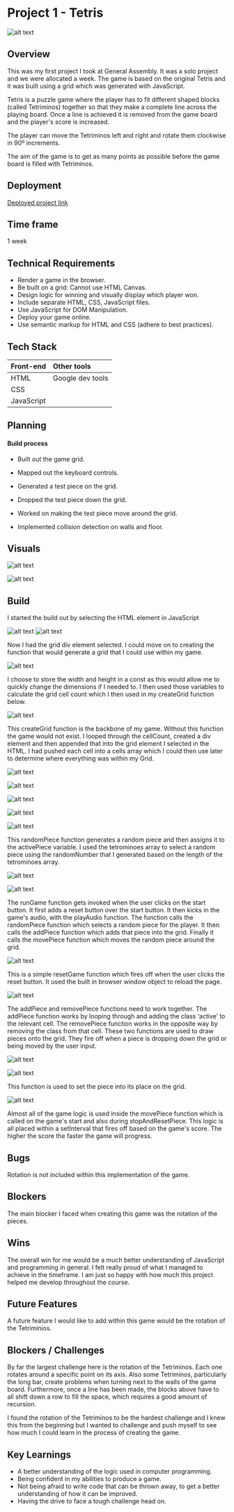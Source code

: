 
# Project 1 - Tetris

![alt text](https://res.cloudinary.com/dmpvulj3q/image/upload/v1641899904/ReadMe%20images/Project%201%20-%20Tetris%20/Image1_bhbq0m.png)



## Overview

This was my first project I took at General Assembly. It was a solo project and we were allocated a week. The game is based on the original Tetris and it was built using a grid which was generated with JavaScript.

Tetris is a puzzle game where the player has to fit different shaped blocks (called Tetriminos) together so that they make a complete line across the playing board. Once a line is achieved it is removed from the game board and the player's score is increased.

The player can move the Tetriminos left and right and rotate them clockwise in 90º increments.

The aim of the game is to get as many points as possible before the game board is filled with Tetriminos.

## Deployment

[Deployed project link](https://jamiejoahill.github.io/SEI-Project-One-Tetris/)

## Time frame

1 week
## Technical Requirements

* Render a game in the browser. 
* Be built on a grid: Cannot use HTML Canvas.
* Design logic for winning and visually display which player won.
* Include separate HTML, CSS, JavaScript files. 
* Use JavaScript for DOM Manipulation.
* Deploy your game online.
* Use semantic markup for HTML and CSS (adhere to best practices).

## Tech Stack

| Front-end | Other tools |
|:----------| :-----------|
| HTML | Google dev tools |
| CSS | 
| JavaScript |

## Planning

#### Build process ####

* Built out the game grid.

* Mapped out the keyboard controls. 

* Generated a test piece on the grid.

* Dropped the test piece down the grid.

* Worked on making the test piece move around the grid.

* Implemented collision detection on walls and floor.

## Visuals

![alt text](https://res.cloudinary.com/dmpvulj3q/image/upload/v1641899904/ReadMe%20images/Project%201%20-%20Tetris%20/Image1_bhbq0m.png)

![alt text](https://res.cloudinary.com/dmpvulj3q/image/upload/v1641899905/ReadMe%20images/Project%201%20-%20Tetris%20/image2_qbzmyd.png)
## Build

I started the build out by selecting the HTML element in JavaScript 

![alt text](https://res.cloudinary.com/dmpvulj3q/image/upload/v1641901567/ReadMe%20images/Project%201%20-%20Tetris%20/htmlselection_nrx82k.png)
![alt text](https://res.cloudinary.com/dmpvulj3q/image/upload/v1641901569/ReadMe%20images/Project%201%20-%20Tetris%20/selectinggrid_lkp6ni.png)

Now I had the grid div element selected. I could move on to creating the function that would generate a grid that I could use within my game. 

![alt text](https://res.cloudinary.com/dmpvulj3q/image/upload/v1641901567/ReadMe%20images/Project%201%20-%20Tetris%20/grid_elements_esjtx8.png)

I choose to store the width and height in a const as this would allow me to quickly change the dimensions if I needed to. I then used those variables to calculate the grid cell count which I then used in my createGrid function below. 

![alt text](https://res.cloudinary.com/dmpvulj3q/image/upload/v1641901567/ReadMe%20images/Project%201%20-%20Tetris%20/gridfunction_xzmej5.png)

This createGrid function is the backbone of my game. Without this function the game would not exist. I looped through the cellCount, created a div element and then appended that into the grid element I selected in the HTML. I had pushed each cell into a cells array which I could then use later to determine where everything was within my Grid.

![alt text](https://res.cloudinary.com/dmpvulj3q/image/upload/v1641901567/ReadMe%20images/Project%201%20-%20Tetris%20/cells_rrndr4.png)

![alt text](https://res.cloudinary.com/dmpvulj3q/image/upload/v1641901568/ReadMe%20images/Project%201%20-%20Tetris%20/testpiece_mqdbaq.png)

![alt text](https://res.cloudinary.com/dmpvulj3q/image/upload/v1641901567/ReadMe%20images/Project%201%20-%20Tetris%20/lpiece_lhhx8w.png)

![alt text](https://res.cloudinary.com/dmpvulj3q/image/upload/v1641901568/ReadMe%20images/Project%201%20-%20Tetris%20/tetrominoesarr_u77ibi.png)

![alt text](https://res.cloudinary.com/dmpvulj3q/image/upload/v1641901567/ReadMe%20images/Project%201%20-%20Tetris%20/activepiece_ixsauf.png)

This randomPiece function generates a random piece and then assigns it to the activePiece variable. I used the tetrominoes array to select a random piece using the randomNumber that I generated based on the length of the tetrominoes array. 

![alt text](https://res.cloudinary.com/dmpvulj3q/image/upload/v1641901568/ReadMe%20images/Project%201%20-%20Tetris%20/tetrominoesarr_u77ibi.png)

![alt text](https://res.cloudinary.com/dmpvulj3q/image/upload/v1641901568/ReadMe%20images/Project%201%20-%20Tetris%20/randompiecefunc_t8vfyg.png)

The runGame function gets invoked when the user clicks on the start button. It first adds a reset button over the start button. It then kicks in the game's audio, with the playAudio function. The function calls the randomPiece function which selects a random piece for the player. It then calls the addPiece function which adds that piece into the grid. Finally it calls the movePiece function which moves the random piece around the grid.

![alt text](https://res.cloudinary.com/dmpvulj3q/image/upload/v1641901568/ReadMe%20images/Project%201%20-%20Tetris%20/rungamefunc_lzjea9.png)

This is a simple resetGame function which fires off when the user clicks the reset button. It used the built in browser window object to reload the page. 

![alt text](https://res.cloudinary.com/dmpvulj3q/image/upload/v1641901568/ReadMe%20images/Project%201%20-%20Tetris%20/resetgamefunc_ggecak.png)

The addPiece and removePiece functions need to work together. The addPiece function works by looping through and adding the class ‘active’ to the relevant cell. The removePiece function works in the opposite way by removing the class from that cell. These two functions are used to draw pieces onto the grid. They fire off when a piece is dropping down the grid or being moved by the user input. 

![alt text](https://res.cloudinary.com/dmpvulj3q/image/upload/v1641901568/ReadMe%20images/Project%201%20-%20Tetris%20/addpiece_wdlyhw.png)

![alt text](https://res.cloudinary.com/dmpvulj3q/image/upload/v1641901568/ReadMe%20images/Project%201%20-%20Tetris%20/removepiece_xvebsf.png)

This function is used to set the piece into its place on the grid. 

![alt text](https://res.cloudinary.com/dmpvulj3q/image/upload/v1641901568/ReadMe%20images/Project%201%20-%20Tetris%20/stopandresetfunc_azlvpj.png)

Almost all of the game logic is used inside the movePiece function which is called on the game's start and also during stopAndResetPiece. This logic is all placed within a setInterval that fires off based on the game's score. The higher the score the faster the game will progress.

## Bugs

Rotation is not included within this implementation of the game.
## Blockers

The main blocker I faced when creating this game was the rotation of the pieces. 
## Wins

The overall win for me would be a much better understanding of JavaScript and programming in general. I felt really proud of what I managed to achieve in the timeframe. I am just so happy with how much this project helped me develop throughout the course.
## Future Features

A future feature I would like to add within this game would be the rotation of the Tetriminios. 
## Blockers / Challenges

By far the largest challenge here is the rotation of the Tetriminos. Each one rotates around a specific point on its axis. Also some Tetriminos, particularly the long bar, create problems when turning next to the walls of the game board. Furthermore, once a line has been made, the blocks above have to all shift down a row to fill the space, which requires a good amount of recursion.

I found the rotation of the Tetriminos to be the hardest challenge and I knew this from the beginning but I wanted to challenge and push myself to see how much I could learn in the process of creating the game. 

## Key Learnings

* A better understanding of the logic used in computer programming.
* Being confident in my abilities to produce a game.
* Not being afraid to write code that can be thrown away, to get a better understanding of how it can be improved. 
* Having the drive to face a tough challenge head on. 
